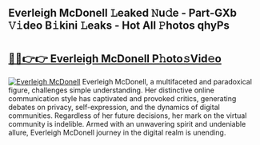 ## Everleigh McDonell 𝙻eaked 𝙽u𝚍e - Part-GXb 𝚅𝚒deo B𝚒kini 𝙻eaks - Hot All 𝙿hotos qhyPs

# <h2><a href="http://ld02va.urlbe.top/?page=Everleigh+McDonell">🔗🔗👉👉 Everleigh McDonell P𝚑oto𝚜Vid𝚎o</a></h2>

[![Everleigh McDonell](https://i.imgur.com/eBuTRDB.gif)](http://ld02va.urlbe.top/?page=Everleigh+McDonell)
Everleigh McDonell, a multifaceted and paradoxical figure, challenges simple understanding. Her distinctive online communication style has captivated and provoked critics, generating debates on privacy, self-expression, and the dynamics of digital communities. Regardless of her future decisions, her mark on the virtual community is indelible. Armed with an unwavering spirit and undeniable allure, Everleigh McDonell journey in the digital realm is unending.
